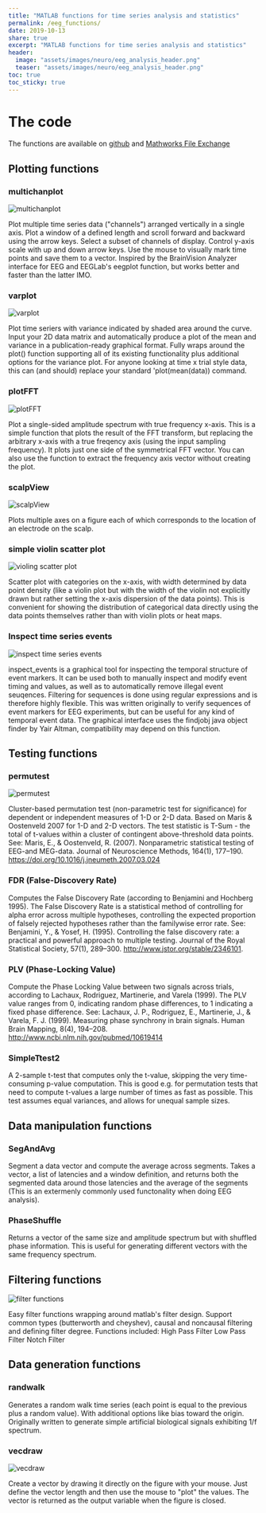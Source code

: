 ```yaml
---
title: "MATLAB functions for time series analysis and statistics"
permalink: /eeg_functions/
date: 2019-10-13
share: true
excerpt: "MATLAB functions for time series analysis and statistics"
header:
  image: "assets/images/neuro/eeg_analysis_header.png"
  teaser: "assets/images/neuro/eeg_analysis_header.png"
toc: true
toc_sticky: true
---
```


# The code
The functions are available on [github](https://github.com/edden-gerber/time_series_analysis_and_statistics) and [Mathworks File Exchange](https://www.mathworks.com/matlabcentral/profile/authors/2706306-edden-m-gerber)


## Plotting functions

### multichanplot
![multichanplot](../assets/images/neuro/multichanplot.png)

Plot multiple time series data ("channels") arranged vertically in a single axis. Plot a window of a defined length and scroll forward and backward using the arrow keys. Select a subset of channels of display. Control y-axis scale with up and down arrow keys. Use the mouse to visually mark time points and save them to a vector.
Inspired by the BrainVision Analyzer interface for EEG and EEGLab's eegplot function, but works better and faster than the latter IMO.

### varplot
![varplot](../assets/images/neuro/varplot.png)

Plot time seriers with variance indicated by shaded area around the curve. Input your 2D data matrix and automatically produce a plot of the mean and variance in a publication-ready graphical format. Fully wraps around the plot() function supporting all of its existing functionality plus additional options for the variance plot.
For anyone looking at time x trial style data, this can (and should) replace your standard 'plot(mean(data)) command.

### plotFFT
![plotFFT](../assets/images/neuro/plotfft.png)

Plot a single-sided amplitude spectrum with true frequency x-axis. This is a simple function that plots the result of the FFT transform, but replacing the arbitrary x-axis with a true freqency axis (using the input sampling frequency). It plots just one side of the symmetrical FFT vector. You can also use the function to extract the frequency axis vector without creating the plot.

### scalpView
![scalpView](../assets/images/neuro/scalpview.png)

Plots multiple axes on a figure each of which corresponds to the location of an electrode on the scalp.

### simple violin scatter plot
![violing scatter plot](../assets/images/neuro/violin.png)

Scatter plot with categories on the x-axis, with width determined by data point density (like a violin plot but with the width of the violin not explicitly drawn but rather setting the x-axis dispersion of the data points). This is convenient for showing the distribution of categorical data directly using the data points themselves rather than with violin plots or heat maps.

### Inspect time series events
![inspect time series events](../assets/images/neuro/inspect_events.png)

inspect_events is a graphical tool for inspecting the temporal structure of event markers. It can be used both to manually inspect and modify event timing and values, as well as to automatically remove illegal event seuqences. Filtering for sequences is done using regular expressions and is therefore highly flexible. This was written originally to verify sequences of event markers for EEG experiments, but can be useful for any kind of temporal event data.
The graphical interface uses the findjobj java object finder by Yair Altman, compatibility may depend on this function.


## Testing functions

### permutest
![permutest](../assets/images/neuro/permutest.png)

Cluster-based permutation test (non-parametric test for significance) for dependent or independent measures of 1-D or 2-D data.
Based on Maris & Oostenveld 2007 for 1-D and 2-D vectors. The test statistic is T-Sum - the total of t-values within a cluster of contingent above-threshold data points. See:
Maris, E., & Oostenveld, R. (2007). Nonparametric statistical testing of EEG-and MEG-data. Journal of Neuroscience Methods, 164(1), 177–190. https://doi.org/10.1016/j.jneumeth.2007.03.024


### FDR (False-Discovery Rate)
Computes the False Discovery Rate (according to Benjamini and Hochberg 1995). The False Discovery Rate is a statistical method of controlling for alpha error across multiple hypotheses, controlling the expected proportion of falsely rejected hypotheses rather than the familywise error rate. See:
Benjamini, Y., & Yosef, H. (1995). Controlling the false discovery rate: a practical and powerful approach to multiple testing. Journal of the Royal Statistical Society, 57(1), 289–300. http://www.jstor.org/stable/2346101.


### PLV (Phase-Locking Value)
Compute the Phase Locking Value between two signals across trials, according to Lachaux, Rodriguez, Martinerie, and Varela (1999). The PLV value ranges from 0, indicating random phase differences, to 1 indicating a fixed phase difference.
See:
Lachaux, J. P., Rodriguez, E., Martinerie, J., & Varela, F. J. (1999). Measuring phase synchrony in brain signals. Human Brain Mapping, 8(4), 194–208. http://www.ncbi.nlm.nih.gov/pubmed/10619414


### SimpleTtest2
A 2-sample t-test that computes only the t-value, skipping the very time-consuming p-value computation. This is good e.g. for permutation tests that need to compute t-values a large number of times as fast as possible. This test assumes equal variances, and allows for unequal sample sizes.


## Data manipulation functions

### SegAndAvg
Segment a data vector and compute the average across segments. Takes a vector, a list of latencies and a window definition, and returns both the segmented data around those latencies and the average of the segments (This is an extermenly commonly used functonality when doing EEG analysis).

### PhaseShuffle
Returns a vector of the same size and amplitude spectrum but with shuffled phase information. This is useful for generating different vectors with the same frequency spectrum.

## Filtering functions

![filter functions](../assets/images/neuro/filters.png)

Easy filter functions wrapping around matlab's filter design. Support common types (butterworth and cheyshev), causal and noncausal filtering and defining filter degree.
Functions included:
High Pass Filter
Low Pass Filter
Notch Filter


## Data generation functions

### randwalk
Generates a random walk time series (each point is equal to the previous plus a random value). With additional options like bias toward the origin. Originally written to generate simple artificial biological signals exhibiting 1/f spectrum.

### vecdraw
![vecdraw](../assets/images/neuro/vecdraw.png)

Create a vector by drawing it directly on the figure with your mouse. Just define the vector length and then use the mouse to "plot" the values. The vector is returned as the output variable when the figure is closed.

